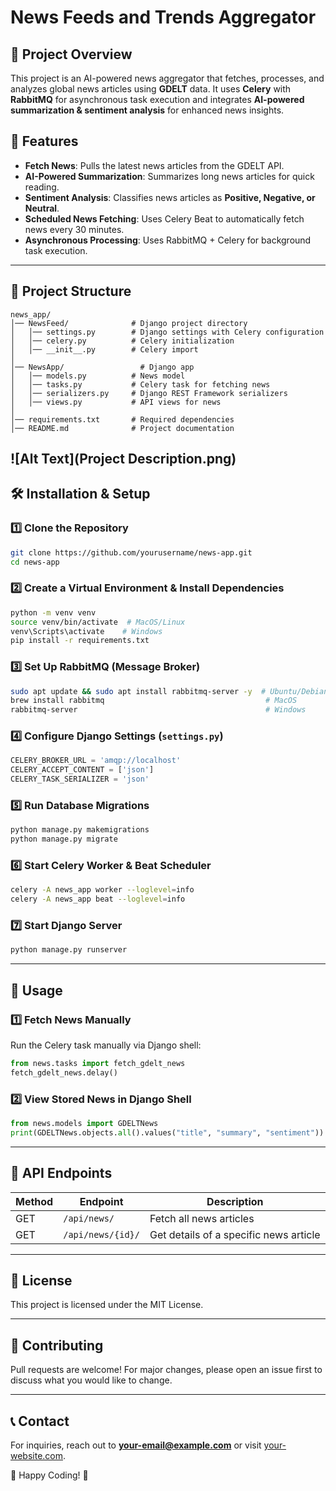 # News Feeds and Trends Aggregator

## 📌 Project Overview
This project is an AI-powered news aggregator that fetches, processes, and analyzes global news articles using **GDELT** data. It uses **Celery** with **RabbitMQ** for asynchronous task execution and integrates **AI-powered summarization & sentiment analysis** for enhanced news insights.

## 🚀 Features
- **Fetch News**: Pulls the latest news articles from the GDELT API.
- **AI-Powered Summarization**: Summarizes long news articles for quick reading.
- **Sentiment Analysis**: Classifies news articles as **Positive, Negative, or Neutral**.
- **Scheduled News Fetching**: Uses Celery Beat to automatically fetch news every 30 minutes.
- **Asynchronous Processing**: Uses RabbitMQ + Celery for background task execution.

---

## 📂 Project Structure
```
news_app/
│── NewsFeed/              # Django project directory
│   │── settings.py        # Django settings with Celery configuration
│   │── celery.py          # Celery initialization
│   │── __init__.py        # Celery import
│
│── NewsApp/                 # Django app
│   │── models.py          # News model
│   │── tasks.py           # Celery task for fetching news
│   │── serializers.py     # Django REST Framework serializers
│   │── views.py           # API views for news
│
│── requirements.txt       # Required dependencies
│── README.md              # Project documentation
```
![Alt Text](Project Description.png)
---

## 🛠 Installation & Setup

### 1️⃣ Clone the Repository
```bash
git clone https://github.com/yourusername/news-app.git
cd news-app
```

### 2️⃣ Create a Virtual Environment & Install Dependencies
```bash
python -m venv venv
source venv/bin/activate  # MacOS/Linux
venv\Scripts\activate    # Windows
pip install -r requirements.txt
```

### 3️⃣ Set Up RabbitMQ (Message Broker)
```bash
sudo apt update && sudo apt install rabbitmq-server -y  # Ubuntu/Debian
brew install rabbitmq                                    # MacOS
rabbitmq-server                                          # Windows
```

### 4️⃣ Configure Django Settings (`settings.py`)
```python
CELERY_BROKER_URL = 'amqp://localhost'
CELERY_ACCEPT_CONTENT = ['json']
CELERY_TASK_SERIALIZER = 'json'
```

### 5️⃣ Run Database Migrations
```bash
python manage.py makemigrations
python manage.py migrate
```

### 6️⃣ Start Celery Worker & Beat Scheduler
```bash
celery -A news_app worker --loglevel=info
celery -A news_app beat --loglevel=info
```

### 7️⃣ Start Django Server
```bash
python manage.py runserver
```

---

## 🚀 Usage
### 1️⃣ Fetch News Manually
Run the Celery task manually via Django shell:
```python
from news.tasks import fetch_gdelt_news
fetch_gdelt_news.delay()
```

### 2️⃣ View Stored News in Django Shell
```python
from news.models import GDELTNews
print(GDELTNews.objects.all().values("title", "summary", "sentiment"))
```

---

## 📡 API Endpoints
| Method | Endpoint | Description |
|--------|---------|-------------|
| GET | `/api/news/` | Fetch all news articles |
| GET | `/api/news/{id}/` | Get details of a specific news article |

---

## 📜 License
This project is licensed under the MIT License.

---

## 🤝 Contributing
Pull requests are welcome! For major changes, please open an issue first to discuss what you would like to change.

---

## 📞 Contact
For inquiries, reach out to **your-email@example.com** or visit [your-website.com](https://your-website.com).

🚀 Happy Coding! 🎉

